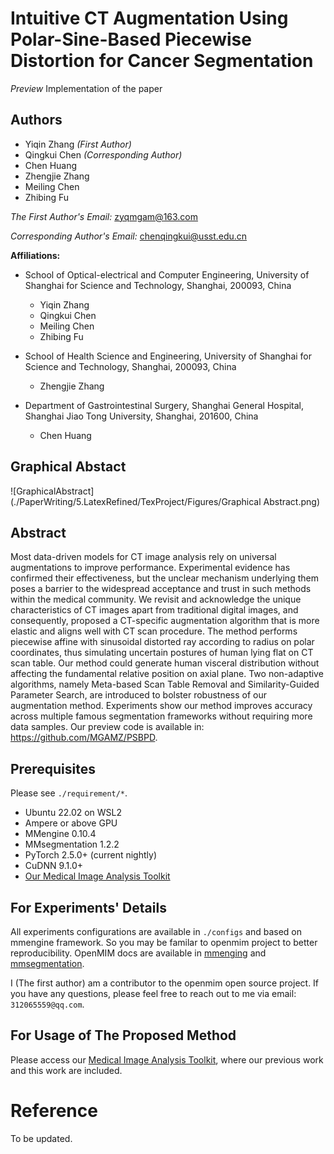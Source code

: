 # Intuitive CT Augmentation Using Polar-Sine-Based Piecewise Distortion for Cancer Segmentation

*Preview* Implementation of the paper

## Authors

- Yiqin Zhang *(First Author)*
- Qingkui Chen *(Corresponding Author)*
- Chen Huang
- Zhengjie Zhang
- Meiling Chen
- Zhibing Fu

*The First Author's Email:* [zyqmgam@163.com](mailto:zyqmgam@163.com)

*Corresponding Author's Email:* [chenqingkui@usst.edu.cn](mailto:chenqingkui@usst.edu.cn)

**Affiliations:**

- School of Optical-electrical and Computer Engineering, University of Shanghai for Science and Technology, Shanghai, 200093, China
  - Yiqin Zhang
  - Qingkui Chen
  - Meiling Chen
  - Zhibing Fu

- School of Health Science and Engineering, University of Shanghai for Science and Technology, Shanghai, 200093, China
  - Zhengjie Zhang

- Department of Gastrointestinal Surgery, Shanghai General Hospital, Shanghai Jiao Tong University, Shanghai, 201600, China
  - Chen Huang

## Graphical Abstact

![GraphicalAbstract](./PaperWriting/5.LatexRefined/TexProject/Figures/Graphical Abstract.png)

## Abstract

Most data-driven models for CT image analysis rely on universal augmentations to improve performance. Experimental evidence has confirmed their effectiveness, but the unclear mechanism underlying them poses a barrier to the widespread acceptance and trust in such methods within the medical community. We revisit and acknowledge the unique characteristics of CT images apart from traditional digital images, and consequently, proposed a CT-specific augmentation algorithm that is more elastic and aligns well with CT scan procedure. The method performs piecewise affine with sinusoidal distorted ray according to radius on polar coordinates, thus simulating uncertain postures of human lying flat on CT scan table. Our method could generate human visceral distribution without affecting the fundamental relative position on axial plane. Two non-adaptive algorithms, namely Meta-based Scan Table Removal and Similarity-Guided Parameter Search, are introduced to bolster robustness of our augmentation method. Experiments show our method improves accuracy across multiple famous segmentation frameworks without requiring more data samples. Our preview code is available in: https://github.com/MGAMZ/PSBPD.

## Prerequisites

Please see `./requirement/*`.

- Ubuntu 22.02 on WSL2
- Ampere or above GPU
- MMengine 0.10.4
- MMsegmentation 1.2.2
- PyTorch 2.5.0+ (current nightly)
- CuDNN 9.1.0+
- [Our Medical Image Analysis Toolkit](https://github.com/MGAMZ/mgam_datatoolkit)

## For Experiments' Details

All experiments configurations are available in `./configs` and based on mmengine framework. So you may be familar to openmim project to better reproducibility. OpenMIM docs are available in [mmenging](https://github.com/open-mmlab/mmengine) and [mmsegmentation](https://github.com/open-mmlab/mmsegmentation).

I (The first author) am a contributor to the openmim open source project. If you have any questions, please feel free to reach out to me via email: `312065559@qq.com`.

## For Usage of The Proposed Method

Please access our [Medical Image Analysis Toolkit](https://github.com/MGAMZ/mgam_datatoolkit), where our previous work and this work are included.

# Reference

To be updated.
